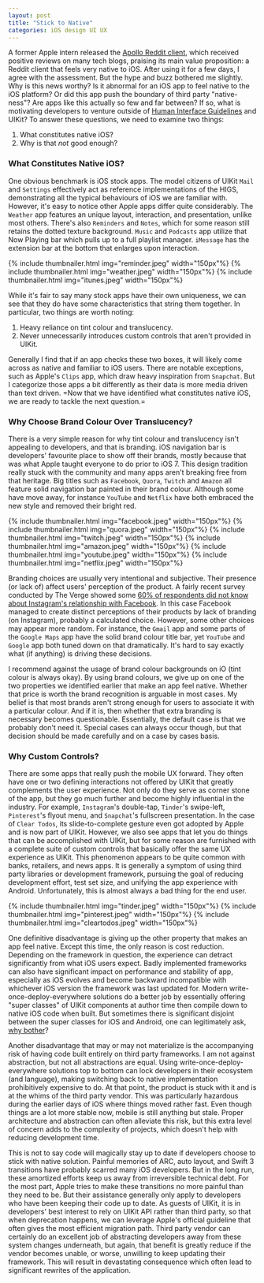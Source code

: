 ```yaml
---
layout: post
title: "Stick to Native"
categories: iOS design UI UX
---
```


A former Apple intern released the [Apollo Reddit client][apollo], which received positive reviews on many tech blogs, praising its main value proposition: a Reddit client that feels very native to iOS. After using it for a few days, I agree with the assessment. But the hype and buzz bothered me slightly. Why is this news worthy? Is it abnormal for an iOS app to feel native to the iOS platform? Or did this app push the boundary of third party "native-ness"? Are apps like this actually so few and far between? If so, what is motivating developers to venture outside of [Human Interface Guidelines][hig] and UIKit? To answer these questions, we need to examine two things:

1. What constitutes native iOS?
1. Why is that _not_ good enough?

### What Constitutes Native iOS?
One obvious benchmark is iOS stock apps. The model citizens of UIKit `Mail` and `Settings` effectively act as reference implementations of the HIGS, demonstrating all the typical behaviours of iOS we are familiar with. However, it's easy to notice other Apple apps differ quite considerably. The `Weather` app features an unique layout, interaction, and presentation, unlike most others. There's also `Reminders` and `Notes`, which for some reason still retains the dotted texture background. `Music` and `Podcasts` app utilize that Now Playing bar which pulls up to a full playlist manager. `iMessage` has the extension bar at the bottom that enlarges upon interaction.

<div class="centered">
{% include thumbnailer.html img="reminder.jpeg" width="150px"%}
{% include thumbnailer.html img="weather.jpeg"  width="150px"%}
{% include thumbnailer.html img="itunes.jpeg"  width="150px"%}
</div>

While it's fair to say many stock apps have their own uniqueness, we can see that they do have some characteristics that string them together. In particular, two things are worth noting:

1. Heavy reliance on tint colour and translucency.
1. Never unnecessarily introduces custom controls that aren't provided in UIKit.

Generally I find that if an app checks these two boxes, it will likely come across as native and familiar to iOS users. There are notable exceptions, such as Apple's `Clips` app, which draw heavy inspiration from `Snapchat`. But I categorize those apps a bit differently as their data is more media driven than text driven. =Now that we have identified what constitutes native iOS, we are ready to tackle the next question.=

### Why Choose Brand Colour Over Translucency?
There is a very simple reason for why tint colour and translucency isn't appealing to developers, and that is branding. iOS navigation bar is developers' favourite place to show off their brands, mostly because that was what Apple taught everyone to do prior to iOS 7. This design tradition really stuck with the community and many apps aren't breaking free from that heritage. Big titles such as `Facebook`, `Quora`, `Twitch` and `Amazon` all feature solid navigation bar painted in their brand colour. Although some have move away, for instance `YouTube` and `Netflix` have both embraced the new style and removed their bright red.

<div class="centered">
{% include thumbnailer.html img="facebook.jpeg" width="150px"%}
{% include thumbnailer.html img="quora.jpeg"  width="150px"%}
{% include thumbnailer.html img="twitch.jpeg"  width="150px"%}
{% include thumbnailer.html img="amazon.jpeg"  width="150px"%}
{% include thumbnailer.html img="youtube.jpeg"  width="150px"%}
{% include thumbnailer.html img="netflix.jpeg"  width="150px"%}
</div>

Branding choices are usually very intentional and subjective. Their presence (or lack of) affect users' perception of the product. A fairly recent survey conducted by The Verge showed some [60% of respondents did not know about Instagram's relationship with Facebook][verge]. In this case Facebook managed to create distinct perceptions of their products by lack of branding (on Instagram), probably a calculated choice. However, some other choices may appear more random. For instance, the `Gmail` app and some parts of the `Google Maps` app have the solid brand colour title bar, yet `YouTube` and `Google` app both tuned down on that dramatically. It's hard to say exactly what (if anything) is driving these decisions.

I recommend against the usage of brand colour backgrounds on iO (tint colour is always okay). By using brand colours, we give up on one of the two properties we identified earlier that make an app feel native. Whether that price is worth the brand recognition is arguable in most cases. My belief is that most brands aren't strong enough for users to associate it with a particular colour. And if it is, then whether that extra branding is necessary becomes questionable. Essentially, the default case is that we probably don't need it. Special cases can always occur though, but that decision should be made carefully and on a case by cases basis.

### Why Custom Controls?
There are some apps that really push the mobile UX forward. They often have one or two defining interactions not offered by UIKit that greatly complements the user experience. Not only do they serve as corner stone of the app, but they go much further and become highly influential in the industry. For example, `Instagram`'s double-tap, `Tinder`'s swipe-left, `Pinterest`'s flyout menu, and `Snapchat`'s fullscreen presentation. In the case of `Clear Todos`, its slide-to-complete gesture even got adopted by Apple and is now part of UIKit. However, we also see apps that let you do things that can be accomplished with UIKit, but for some reason are furnished with a complete suite of custom controls that basically offer the same UX experience as UIKit. This phenomenon appears to be quite common with banks, retailers, and news apps. It is generally a symptom of using third party libraries or development framework, pursuing the goal of reducing development effort, test set size, and unifying the app experience with Android. Unfortunately, this is almost always a bad thing for the end user.

<div class="centered">
{% include thumbnailer.html img="tinder.jpeg" width="150px"%}
{% include thumbnailer.html img="pinterest.jpeg"  width="150px"%}
{% include thumbnailer.html img="cleartodos.jpeg"  width="150px"%}
</div>

One definitive disadvantage is giving up the other property that makes an app feel native. Except this time, the only reason is cost reduction. Depending on the framework in question, the experience can detract significantly from what iOS users expect. Badly implemented frameworks can also have significant impact on performance and stability of app, especially as iOS evolves and become backward incompatible with whichever iOS version the framework was last updated for. Modern write-once-deploy-everywhere solutions do a better job by essentially offering "super classes" of UIKit components at author time then compile down to native iOS code when built. But sometimes there is significant disjoint between the super classes for iOS and Android, one can legitimately ask, [why bother][xamarin]?

Another disadvantage that may or may not materialize is the accompanying risk of having code built entirely on third party frameworks. I am not against abstraction, but not all abstractions are equal. Using write-once-deploy-everywhere solutions top to bottom can lock developers in their ecosystem (and language), making switching back to native implementation prohibitively expensive to do. At that point, the product is stuck with it and is at the whims of the third party vendor. This was particularly hazardous during the earlier days of iOS where things moved rather fast. Even though things are a lot more stable now, mobile is still anything but stale. Proper architecture and abstraction can often alleviate this risk, but this extra level of concern adds to the complexity of projects, which doesn't help with reducing development time.

This is not to say code will magically stay up to date if developers choose to stick with native solution. Painful memories of ARC, auto layout, and Swift 3 transitions have probably scarred many iOS developers. But in the long run, these amortized efforts keep us away from irreversible technical debt. For the most part, Apple tries to make these transitions no more painful than they need to be. But their assistance generally only apply to developers who have been keeping their code up to date. As guests of UIKit, it is in developers' best interest to rely on UIKit API rather than third party, so that when deprecation happens, we can leverage Apple's official guideline that often gives the most efficient migration path. Third party vendor can certainly do an excellent job of abstracting developers away from these system changes underneath, but again, that benefit is greatly reduce if the vendor becomes unable, or worse, unwilling to keep updating their framework. This will result in devastating consequence which often lead to significant rewrites of the application.

[apollo]: https://apolloapp.io
[hig]: https://developer.apple.com/ios/human-interface-guidelines/overview/themes/
[youtube]: http://photos2.insidercdn.com/gallery/14490-10077-151005-YouTube-l.jpg
[verge]: https://www.theverge.com/2017/10/27/16552620/facebook-trust-survey-usage-popularity-fake-news
[xamarin]: https://developer.xamarin.com/api/root/MonoAndroid-lib/

<script src="{{site.baseurl}}/assets/thumbnailViewer.min.js"></script>
<link rel="stylesheet" href="{{site.baseurl}}/assets/thumbnailer.css">
